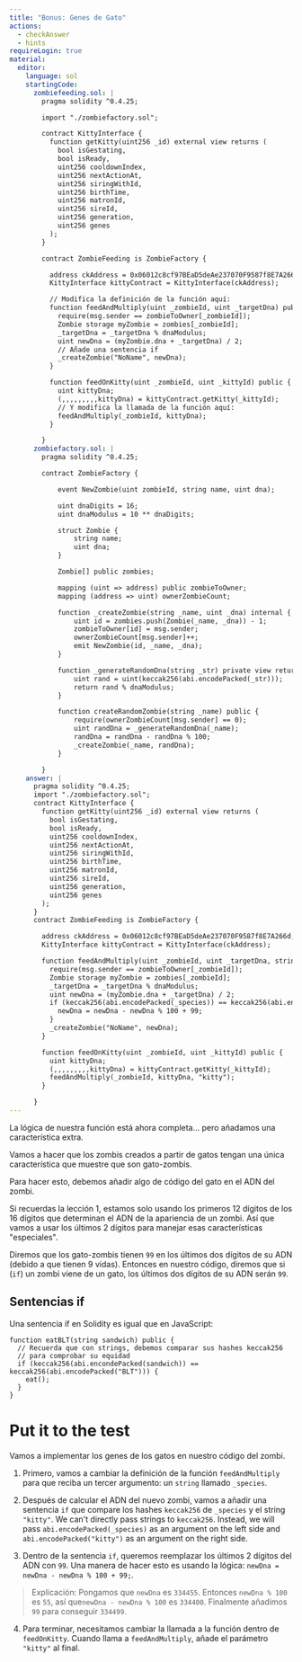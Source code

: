 ```yaml
---
title: "Bonus: Genes de Gato"
actions:
  - checkAnswer
  - hints
requireLogin: true
material:
  editor:
    language: sol
    startingCode:
      zombiefeeding.sol: |
        pragma solidity ^0.4.25;

        import "./zombiefactory.sol";

        contract KittyInterface {
          function getKitty(uint256 _id) external view returns (
            bool isGestating,
            bool isReady,
            uint256 cooldownIndex,
            uint256 nextActionAt,
            uint256 siringWithId,
            uint256 birthTime,
            uint256 matronId,
            uint256 sireId,
            uint256 generation,
            uint256 genes
          );
        }

        contract ZombieFeeding is ZombieFactory {

          address ckAddress = 0x06012c8cf97BEaD5deAe237070F9587f8E7A266d;
          KittyInterface kittyContract = KittyInterface(ckAddress);

          // Modifica la definición de la función aquí:
          function feedAndMultiply(uint _zombieId, uint _targetDna) public {
            require(msg.sender == zombieToOwner[_zombieId]);
            Zombie storage myZombie = zombies[_zombieId];
            _targetDna = _targetDna % dnaModulus;
            uint newDna = (myZombie.dna + _targetDna) / 2;
            // Añade una sentencia if
            _createZombie("NoName", newDna);
          }

          function feedOnKitty(uint _zombieId, uint _kittyId) public {
            uint kittyDna;
            (,,,,,,,,,kittyDna) = kittyContract.getKitty(_kittyId);
            // Y modifica la llamada de la función aquí:
            feedAndMultiply(_zombieId, kittyDna);
          }

        }
      zombiefactory.sol: |
        pragma solidity ^0.4.25;

        contract ZombieFactory {

            event NewZombie(uint zombieId, string name, uint dna);

            uint dnaDigits = 16;
            uint dnaModulus = 10 ** dnaDigits;

            struct Zombie {
                string name;
                uint dna;
            }

            Zombie[] public zombies;

            mapping (uint => address) public zombieToOwner;
            mapping (address => uint) ownerZombieCount;

            function _createZombie(string _name, uint _dna) internal {
                uint id = zombies.push(Zombie(_name, _dna)) - 1;
                zombieToOwner[id] = msg.sender;
                ownerZombieCount[msg.sender]++;
                emit NewZombie(id, _name, _dna);
            }

            function _generateRandomDna(string _str) private view returns (uint) {
                uint rand = uint(keccak256(abi.encodePacked(_str)));
                return rand % dnaModulus;
            }

            function createRandomZombie(string _name) public {
                require(ownerZombieCount[msg.sender] == 0);
                uint randDna = _generateRandomDna(_name);
                randDna = randDna - randDna % 100;
                _createZombie(_name, randDna);
            }

        }
    answer: |
      pragma solidity ^0.4.25;
      import "./zombiefactory.sol";
      contract KittyInterface {
        function getKitty(uint256 _id) external view returns (
          bool isGestating,
          bool isReady,
          uint256 cooldownIndex,
          uint256 nextActionAt,
          uint256 siringWithId,
          uint256 birthTime,
          uint256 matronId,
          uint256 sireId,
          uint256 generation,
          uint256 genes
        );
      }
      contract ZombieFeeding is ZombieFactory {

        address ckAddress = 0x06012c8cf97BEaD5deAe237070F9587f8E7A266d;
        KittyInterface kittyContract = KittyInterface(ckAddress);

        function feedAndMultiply(uint _zombieId, uint _targetDna, string _species) public {
          require(msg.sender == zombieToOwner[_zombieId]);
          Zombie storage myZombie = zombies[_zombieId];
          _targetDna = _targetDna % dnaModulus;
          uint newDna = (myZombie.dna + _targetDna) / 2;
          if (keccak256(abi.encodePacked(_species)) == keccak256(abi.encodePacked("kitty"))) {
            newDna = newDna - newDna % 100 + 99;
          }
          _createZombie("NoName", newDna);
        }

        function feedOnKitty(uint _zombieId, uint _kittyId) public {
          uint kittyDna;
          (,,,,,,,,,kittyDna) = kittyContract.getKitty(_kittyId);
          feedAndMultiply(_zombieId, kittyDna, "kitty");
        }

      }
---
```


La lógica de nuestra función está ahora completa... pero añadamos una característica extra.

Vamos a hacer que los zombis creados a partir de gatos tengan una única característica que muestre que son gato-zombis.

Para hacer esto, debemos añadir algo de código del gato en el ADN del zombi.

Si recuerdas la lección 1, estamos solo usando los primeros 12 dígitos de los 16 dígitos que determinan el ADN de la apariencia de un zombi. Así que vamos a usar los últimos 2 dígitos para manejar esas características "especiales".

Diremos que los gato-zombis tienen `99` en los últimos dos dígitos de su ADN (debido a que tienen 9 vidas). Entonces en nuestro código, diremos que si (`if`) un zombi viene de un gato, los últimos dos dígitos de su ADN serán `99`.

## Sentencias if

Una sentencia if en Solidity es igual que en JavaScript:

```
function eatBLT(string sandwich) public {
  // Recuerda que con strings, debemos comparar sus hashes keccak256
  // para comprobar su equidad
  if (keccak256(abi.encondePacked(sandwich)) == keccak256(abi.encodePacked("BLT"))) {
    eat();
  }
}
```

# Put it to the test

Vamos a implementar los genes de los gatos en nuestro código del zombi.

1. Primero, vamos a cambiar la definición de la función `feedAndMultiply` para que reciba un tercer argumento: un `string` llamado `_species`.

2. Después de calcular el ADN del nuevo zombi, vamos a añadir una sentencia `if` que compare los hashes `keccak256` de `_species` y el string `"kitty"`.  We can't directly pass strings to `keccak256`. Instead, we will pass `abi.encodePacked(_species)` as an argument on the left side and `abi.encodePacked("kitty")` as an argument on the right side.

3. Dentro de la sentencia `if`, queremos reemplazar los últimos 2 dígitos del ADN con `99`. Una manera de hacer esto es usando la lógica: `newDna = newDna - newDna % 100 + 99;`.

> Explicación: Pongamos que `newDna` es `334455`. Entonces `newDna % 100` es `55`, así que`newDna - newDna % 100` es `334400`. Finalmente añadimos `99` para conseguir `334499`.

4. Para terminar, necesitamos cambiar la llamada a la función dentro de `feedOnKitty`. Cuando llama a `feedAndMultiply`, añade el parámetro `"kitty"` al final.
